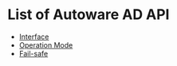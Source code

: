 # List of Autoware AD API

- [Interface](./api/interface/index.md)
- [Operation Mode](./api/operation/mode/index.md)
- [Fail-safe](./api/fail_safe/index.md)

